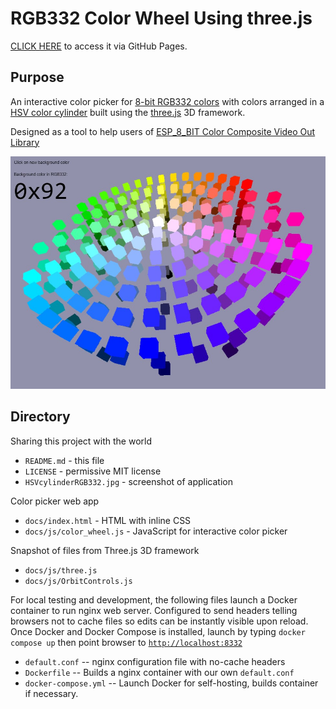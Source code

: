 # RGB332 Color Wheel Using three.js

[CLICK HERE](https://roger-random.github.io/RGB332_color_wheel_three.js/)
to access it via GitHub Pages.

## Purpose

An interactive color picker for
[8-bit RGB332 colors](https://github.com/Roger-random/ESP_8_BIT_composite#8-bit-color)
with colors arranged in a
[HSV color cylinder](https://en.wikipedia.org/wiki/HSL_and_HSV)
built using the
[three.js](https://threejs.org) 3D framework.

Designed as a tool to help users of
[ESP_8_BIT Color Composite Video Out Library](https://github.com/Roger-random/ESP_8_BIT_composite)

[![Application screen shot](./HSVcylinderRGB332.jpg "Color picker application")](https://roger-random.github.io/RGB332_color_wheel_three.js/)

## Directory

Sharing this project with the world
* `README.md` - this file
* `LICENSE` - permissive MIT license
* `HSVcylinderRGB332.jpg` - screenshot of application

Color picker web app
* `docs/index.html` - HTML with inline CSS
* `docs/js/color_wheel.js` - JavaScript for interactive color picker

Snapshot of files from Three.js 3D framework
* `docs/js/three.js`
* `docs/js/OrbitControls.js`

For local testing and development, the following files launch a Docker
container to run nginx web server. Configured to send headers telling browsers
not to cache files so edits can be instantly visible upon reload. Once
Docker and Docker Compose is installed, launch by typing
`docker compose up` then point browser to
[`http://localhost:8332`](http://localhost:8332)
* `default.conf` -- nginx configuration file with no-cache headers
* `Dockerfile` -- Builds a nginx container with our own `default.conf`
* `docker-compose.yml` -- Launch Docker for self-hosting, builds container if
necessary.
